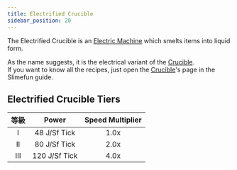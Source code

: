 ```yaml
---
title: Electrified Crucible
sidebar_position: 20
---
```


The Electrified Crucible is an [Electric Machine](../Electric-Machines.md) which smelts items into liquid form.

As the name suggests, it is the electrical variant of the [Crucible](../../Basic-Machines/Crucible.md).  
If you want to know all the recipes, just open the [Crucible](../../Basic-Machines/Crucible.md)'s page in the Slimefun guide.

## Electrified Crucible Tiers

| 等級  |     Power     | Speed Multiplier |
|:---:|:-------------:|:----------------:|
|  I  | 48 J/Sf Tick  |       1.0x       |
| II  | 80 J/Sf Tick  |       2.0x       |
| III | 120 J/Sf Tick |       4.0x       |
